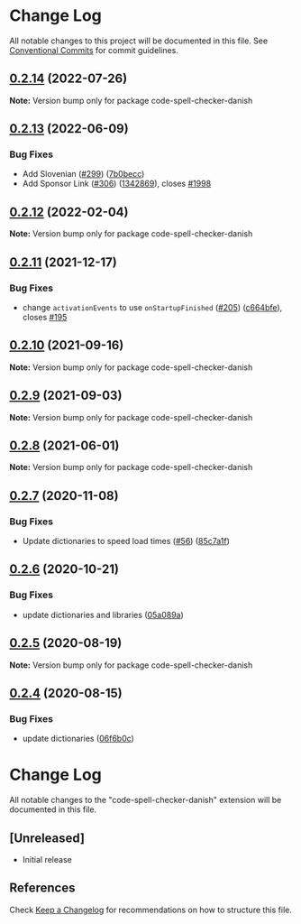 # Change Log

All notable changes to this project will be documented in this file.
See [Conventional Commits](https://conventionalcommits.org) for commit guidelines.

## [0.2.14](https://github.com/streetsidesoftware/vscode-cspell-dict-extensions/compare/code-spell-checker-danish@0.2.13...code-spell-checker-danish@0.2.14) (2022-07-26)

**Note:** Version bump only for package code-spell-checker-danish





## [0.2.13](https://github.com/streetsidesoftware/vscode-cspell-dict-extensions/compare/code-spell-checker-danish@0.2.12...code-spell-checker-danish@0.2.13) (2022-06-09)


### Bug Fixes

* Add Slovenian ([#299](https://github.com/streetsidesoftware/vscode-cspell-dict-extensions/issues/299)) ([7b0becc](https://github.com/streetsidesoftware/vscode-cspell-dict-extensions/commit/7b0becc910e11e674ad32be812aa5e138b005219))
* Add Sponsor Link ([#306](https://github.com/streetsidesoftware/vscode-cspell-dict-extensions/issues/306)) ([1342869](https://github.com/streetsidesoftware/vscode-cspell-dict-extensions/commit/13428699ee20f6b6a597dd2638d5633f2a53c9cf)), closes [#1998](https://github.com/streetsidesoftware/vscode-cspell-dict-extensions/issues/1998)





## [0.2.12](https://github.com/streetsidesoftware/vscode-cspell-dict-extensions/compare/code-spell-checker-danish@0.2.11...code-spell-checker-danish@0.2.12) (2022-02-04)

**Note:** Version bump only for package code-spell-checker-danish





## [0.2.11](https://github.com/streetsidesoftware/vscode-cspell-dict-extensions/compare/code-spell-checker-danish@0.2.10...code-spell-checker-danish@0.2.11) (2021-12-17)


### Bug Fixes

* change `activationEvents` to use `onStartupFinished` ([#205](https://github.com/streetsidesoftware/vscode-cspell-dict-extensions/issues/205)) ([c664bfe](https://github.com/streetsidesoftware/vscode-cspell-dict-extensions/commit/c664bfe88497c9eaf82aa5549734d99db9194001)), closes [#195](https://github.com/streetsidesoftware/vscode-cspell-dict-extensions/issues/195)





## [0.2.10](https://github.com/streetsidesoftware/vscode-cspell-dict-extensions/compare/code-spell-checker-danish@0.2.9...code-spell-checker-danish@0.2.10) (2021-09-16)

**Note:** Version bump only for package code-spell-checker-danish





## [0.2.9](https://github.com/streetsidesoftware/vscode-cspell-dict-extensions/compare/code-spell-checker-danish@0.2.8...code-spell-checker-danish@0.2.9) (2021-09-03)

**Note:** Version bump only for package code-spell-checker-danish





## [0.2.8](https://github.com/streetsidesoftware/vscode-cspell-dict-extensions/compare/code-spell-checker-danish@0.2.7...code-spell-checker-danish@0.2.8) (2021-06-01)

**Note:** Version bump only for package code-spell-checker-danish





## [0.2.7](https://github.com/streetsidesoftware/vscode-cspell-dict-extensions/compare/code-spell-checker-danish@0.2.6...code-spell-checker-danish@0.2.7) (2020-11-08)


### Bug Fixes

* Update dictionaries to speed load times ([#56](https://github.com/streetsidesoftware/vscode-cspell-dict-extensions/issues/56)) ([85c7a1f](https://github.com/streetsidesoftware/vscode-cspell-dict-extensions/commit/85c7a1f3363945594f6d86dbb7dae7f4c95a76e7))





## [0.2.6](https://github.com/streetsidesoftware/vscode-cspell-dict-extensions/compare/code-spell-checker-danish@0.2.5...code-spell-checker-danish@0.2.6) (2020-10-21)


### Bug Fixes

* update dictionaries and libraries ([05a089a](https://github.com/streetsidesoftware/vscode-cspell-dict-extensions/commit/05a089add3e0e3606ac1604df1539adfb272461f))





## [0.2.5](https://github.com/streetsidesoftware/vscode-cspell-dict-extensions/compare/code-spell-checker-danish@0.2.4...code-spell-checker-danish@0.2.5) (2020-08-19)

**Note:** Version bump only for package code-spell-checker-danish





## [0.2.4](https://github.com/streetsidesoftware/vscode-cspell-dict-extensions/compare/code-spell-checker-danish@0.2.3...code-spell-checker-danish@0.2.4) (2020-08-15)


### Bug Fixes

* update dictionaries ([06f6b0c](https://github.com/streetsidesoftware/vscode-cspell-dict-extensions/commit/06f6b0cd9c011d55de841aa75591422a18d8a8f6))





# Change Log
All notable changes to the "code-spell-checker-danish" extension will be documented in this file.

## [Unreleased]
- Initial release

## References
Check [Keep a Changelog](http://keepachangelog.com/) for recommendations on how to structure this file.
